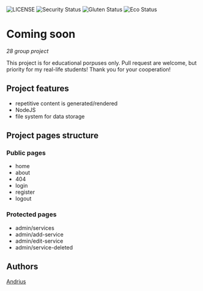 ![LICENSE](https://img.shields.io/badge/license-MIT-blue.svg?style=flat-square)
![Security Status](https://img.shields.io/security-headers?label=Security&url=https%3A%2F%2Fgithub.com&style=flat-square)
![Gluten Status](https://img.shields.io/badge/Gluten-Free-green.svg)
![Eco Status](https://img.shields.io/badge/ECO-Friendly-green.svg)

# Coming soon

_28 group project_

This project is for educational porpuses only. Pull request are welcome, but priority for my real-life students! Thank you for your cooperation!

## Project features

- repetitive content is generated/rendered
- NodeJS
- file system for data storage

## Project pages structure

### Public pages

- home
- about
- 404
- login
- register
- logout

### Protected pages

- admin/services
- admin/add-service
- admin/edit-service
- admin/service-deleted

## Authors

[Andrius](https://github.com/Atru8729)
